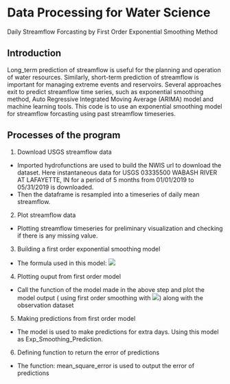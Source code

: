 # Data Processing for Water Science
 Daily Streamflow Forcasting by First Order Exponential Smoothing Method

## Introduction
   Long_term prediction of streamflow is useful for the planning and operation of water resources. Similarly, short-term prediction of 
streamflow is important for managing extreme events and reservoirs. Several approaches exit to predict streamflow time series, such as 
exponential smoothing method, Auto Regressive Integrated Moving Average (ARIMA) model and machine learning tools. This code is to use an 
exponential smoothing model for streamflow forcasting using past streamflow timeseries.

## Processes of the program
1. Download USGS streamflow data
  * Imported hydrofunctions are used to build the NWIS url to download the dataset. Here instantaneous data for USGS 03335500 WABASH RIVER
 AT LAFAYETTE, IN for a period of 5 months from 01/01/2019 to 05/31/2019 is downloaded.
  * Then the dataframe is resampled into a timeseries of daily mean streamflow.
2. Plot streamflow data
  * Plotting streamflow timeseries for preliminary visualization and checking if there is any missing value.
3. Building a first order exponential smoothing model
  * The formula used in this model: <img src="https://render.githubusercontent.com/render/math?math=y_{t}=\alpha y_{t-1}+(1-\alpha)y_{t-1}">
4. Plotting ouput from first order model
  * Call the function of the model made in the above step and plot the model output ( using first order smoothing with <img src="https://render.githubusercontent.com/render/math?math=\alpha=1">) along with the observation dataset
5. Making predictions from first order model
  * The model is used to make predictions for extra days. Using this model as Exp_Smoothing_Prediction.
6. Defining function to return the error of predictions
  * The function: mean_square_error is used to output the error of predictions
